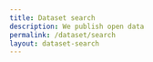 ```yaml
---
title: Dataset search
description: We publish open data
permalink: /dataset/search
layout: dataset-search
---
```

